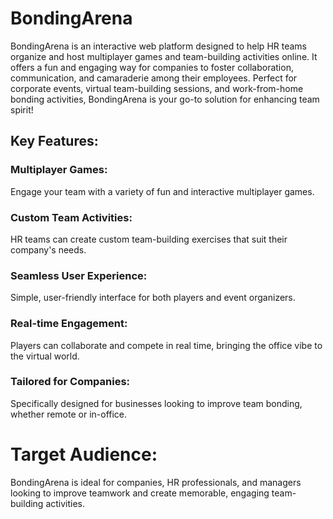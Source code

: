 # BondingArena

BondingArena is an interactive web platform designed to help HR teams organize and host multiplayer games and team-building activities online. It offers a fun and engaging way for companies to foster collaboration, communication, and camaraderie among their employees. Perfect for corporate events, virtual team-building sessions, and work-from-home bonding activities, BondingArena is your go-to solution for enhancing team spirit!  

## Key Features: 

### Multiplayer Games:
Engage your team with a variety of fun and interactive multiplayer games. 

### Custom Team Activities:
HR teams can create custom team-building exercises that suit their company's needs. 

### Seamless User Experience: 
Simple, user-friendly interface for both players and event organizers. 

### Real-time Engagement: 
Players can collaborate and compete in real time, bringing the office vibe to the virtual world. 

### Tailored for Companies: 
Specifically designed for businesses looking to improve team bonding, whether remote or in-office. 

# Target Audience: 
BondingArena is ideal for companies, HR professionals, and managers looking to improve teamwork and create memorable, engaging team-building activities.
